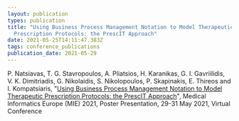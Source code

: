 ```yaml
---
layout: publication
types: publication
title: "Using Business Process Management Notation to Model Therapeutic
  Prescription Protocols: the PrescIT Approach"
date: 2021-05-25T14:11:47.383Z
tags: conference_publications
publication_date: 2021-05-29
---
```

P. Natsiavas, T. G. Stavropoulos, A. Pliatsios, H. Karanikas, G. I. Gavriilidis, V. K. Dimitriadis, G. Nikolaidis, S. Nikolopoulos, P. Skapinakis, E. Thireos and I. Kompatsiaris, "[Using Business Process Management Notation to Model Therapeutic Prescription Protocols: the PrescIT Approach](https://ebooks.iospress.nl/doi/10.3233/SHTI210358)", Medical Informatics Europe (MIE) 2021, Poster Presentation, 29-31 May 2021, Virtual Conference 